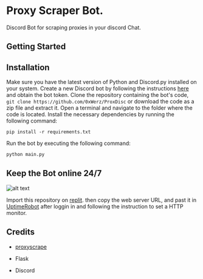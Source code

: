 # Proxy Scraper Bot.
Discord Bot for scraping proxies in your discord Chat.
## Getting Started

## Installation
Make sure you have the latest version of Python and Discord.py installed on your system.
Create a new Discord bot by following the instructions [here](https://discordpy.readthedocs.io/en/latest/discord.html) and obtain the bot token.
Clone the repository containing the bot's code,
`git clone https://github.com/0xWerz/ProxDisc`
or download the code as a zip file and extract it.
Open a terminal and navigate to the folder where the code is located.
Install the necessary dependencies by running the following command:

`pip install -r requirements.txt`

Run the bot by executing the following command:
```sh
python main.py
```


## Keep the Bot online 24/7

![alt text](https://i.ibb.co/C15XTsn/Screenshot-2021-12-21-103710.png)
  
Import this repository on [replit](https://replit.com/). then copy the web server URL, and past it in [UptimeRobot](https://uptimerobot.com/) after loggin in and following the instruction to set a HTTP monitor.

## Credits
- [proxyscrape](https://proxyscrape.com/)

- Flask

- Discord

